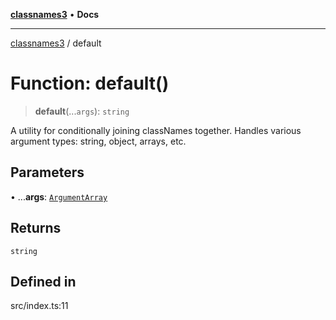 [**classnames3**](../README.md) • **Docs**

***

[classnames3](../globals.md) / default

# Function: default()

> **default**(...`args`): `string`

A utility for conditionally joining classNames together.
Handles various argument types: string, object, arrays, etc.

## Parameters

• ...**args**: [`ArgumentArray`](../interfaces/ArgumentArray.md)

## Returns

`string`

## Defined in

src/index.ts:11
